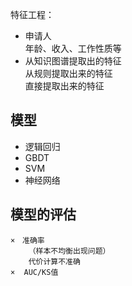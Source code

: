 特征工程：
- 申请人  
年龄、收入、工作性质等
- 从知识图谱提取出的特征  
从规则提取出来的特征　　  
直接提取出来的特征 
## 模型
- 逻辑回归
- GBDT
- SVM
- 神经网络

## 模型的评估
    ×　准确率
        （样本不均衡出现问题）
        代价计算不准确
    ×  AUC/KS值
